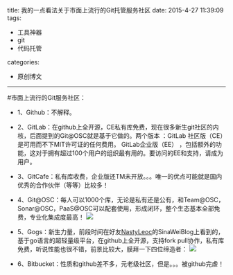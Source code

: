 title: 我的一点看法关于市面上流行的Git托管服务社区
date: 2015-4-27 11:39:09
tags:

 - 工具神器
 - git
 - 代码托管
 
categories:

 - 原创博文

---
#市面上流行的Git服务社区：
 - 1、Github：不解释。
 - 2、GitLab：在github上全开源，CE私有库免费，现在很多新生git社区的内核，后面提到的Git@OSC就是基于它做的。两个版本 ：GitLab 社区版（CE）是可用而不下MIT许可证的任何费用。
GitLab企业版（EE） ，包括额外的功能，这对于拥有超过100个用户的组织最有用的。要访问的EE和支持，请成为用户。

 - 3、GitCafe：私有库收费，企业版还TM未开放。。。唯一的优点可能就是国内优秀的合作伙伴（等等）比较多！
 - 4、Git@OSC：每人可以1000个库，无论是私有还是公有，和Team@OSC，Sonar@OSC，PaaS@OSC可以配套使用，形成闭环，整个生态基本全部免费，专业化集成度最高！
 ![](http://7xi6qz.com1.z0.glb.clouddn.com/djlblogpicgitosc.PNG)

 - 5、Gogs：新生力量，前段时间在好友[NastyLeoc](http://blog.paincompiler.us/)的SinaWeiBlog上看到的，基于go语言的超轻量级平台，在github上全开源，支持fork pull协作，私有库免费，听说性能也很不错，前景比较大，膜拜一下四位缔造者：
 ![](http://7xi6qz.com1.z0.glb.clouddn.com/djlblogpicgogs.PNG)


 - 6、Bitbucket：性质和github差不多，元老级社区，但是。。。被github完虐！
